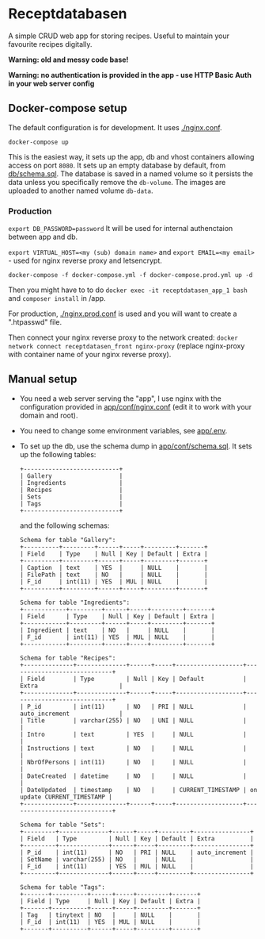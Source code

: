 # Receptdatabasen
A simple CRUD web app for storing recipes. Useful to maintain your favourite recipes digitally.

**Warning: old and messy code base!**

**Warning: no authentication is provided in the app - use HTTP Basic Auth in your web server config**

## Docker-compose setup
The default configuration is for development. It uses [./nginx.conf](./nginx.conf).

`docker-compose up`

This is the easiest way, it sets up the app, db and vhost containers allowing access on port `8080`.
It sets up an empty database by default, from [db/schema.sql](db/schema.sql). The database is saved
in a named volume so it persists the data unless you specifically remove the `db-volume`. The images
are uploaded to another named volume `db-data`.

### Production
`export DB_PASSWORD=password`
It will be used for internal authenctaion between app and db.

`export VIRTUAL_HOST=<my (sub) domain name>` and `export EMAIL=<my email>` - used for nginx reverse proxy
and letsencrypt.

`docker-compose -f docker-compose.yml -f docker-compose.prod.yml up -d`

Then you might have to to do `docker exec -it receptdatasen_app_1 bash` and `composer install` in /app.

For production, [./nginx.prod.conf](./nginx.prod.conf) is used and you will want to create a ".htpasswd" file.

Then connect your nginx reverse proxy to the network created:
`docker network connect receptdatasen_front nginx-proxy`
(replace nginx-proxy with container name of your nginx reverse proxy).

## Manual setup
* You need a web server serving the "app", I use nginx with the configuration
provided in [app/conf/nginx.conf](app/conf/nginx.conf) (edit it to work with your domain and root).
* You need to change some environment variables, see [app/.env](app/.env).
* To set up the db, use the schema dump in [app/conf/schema.sql](app/conf/schema.sql). It sets up the following tables:
  ```
  +---------------------------+
  | Gallery                   |
  | Ingredients               |
  | Recipes                   |
  | Sets                      |
  | Tags                      |
  +---------------------------+
  ```
  and the following schemas:

  ```
  Schema for table "Gallery":
  +----------+---------+------+-----+---------+-------+
  | Field    | Type    | Null | Key | Default | Extra |
  +----------+---------+------+-----+---------+-------+
  | Caption  | text    | YES  |     | NULL    |       |
  | FilePath | text    | NO   |     | NULL    |       |
  | F_id     | int(11) | YES  | MUL | NULL    |       |
  +----------+---------+------+-----+---------+-------+
  ```

  ```
  Schema for table "Ingredients":
  +------------+---------+------+-----+---------+-------+
  | Field      | Type    | Null | Key | Default | Extra |
  +------------+---------+------+-----+---------+-------+
  | Ingredient | text    | NO   |     | NULL    |       |
  | F_id       | int(11) | YES  | MUL | NULL    |       |
  +------------+---------+------+-----+---------+-------+
  ```

  ```
  Schema for table "Recipes":
  +--------------+--------------+------+-----+-------------------+-----------------------------+
  | Field        | Type         | Null | Key | Default           | Extra                       |
  +--------------+--------------+------+-----+-------------------+-----------------------------+
  | P_id         | int(11)      | NO   | PRI | NULL              | auto_increment              |
  | Title        | varchar(255) | NO   | UNI | NULL              |                             |
  | Intro        | text         | YES  |     | NULL              |                             |
  | Instructions | text         | NO   |     | NULL              |                             |
  | NbrOfPersons | int(11)      | NO   |     | NULL              |                             |
  | DateCreated  | datetime     | NO   |     | NULL              |                             |
  | DateUpdated  | timestamp    | NO   |     | CURRENT_TIMESTAMP | on update CURRENT_TIMESTAMP |
  +--------------+--------------+------+-----+-------------------+-----------------------------+
  ```

  ```
  Schema for table "Sets":
  +---------+--------------+------+-----+---------+----------------+
  | Field   | Type         | Null | Key | Default | Extra          |
  +---------+--------------+------+-----+---------+----------------+
  | P_id    | int(11)      | NO   | PRI | NULL    | auto_increment |
  | SetName | varchar(255) | NO   |     | NULL    |                |
  | F_id    | int(11)      | YES  | MUL | NULL    |                |
  +---------+--------------+------+-----+---------+----------------+
  ```

  ```
  Schema for table "Tags":
  +-------+----------+------+-----+---------+-------+
  | Field | Type     | Null | Key | Default | Extra |
  +-------+----------+------+-----+---------+-------+
  | Tag   | tinytext | NO   |     | NULL    |       |
  | F_id  | int(11)  | YES  | MUL | NULL    |       |
  +-------+----------+------+-----+---------+-------+
  ```

